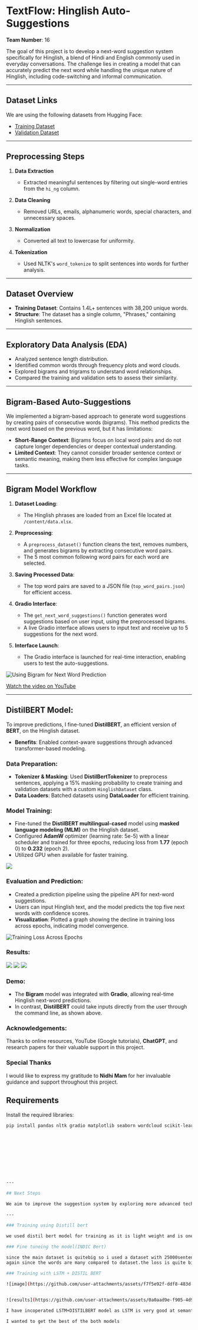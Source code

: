# TextFlow: Hinglish Auto-Suggestions

**Team Number**: 16

The goal of this project is to develop a next-word suggestion system specifically for Hinglish, a blend of Hindi and English commonly used in everyday conversations. The challenge lies in creating a model that can accurately predict the next word while handling the unique nature of Hinglish, including code-switching and informal communication.

---

## Dataset Links

We are using the following datasets from Hugging Face:

- [Training Dataset](https://huggingface.co/datasets/DanArnin/Hinglish/viewer/default/train)
- [Validation Dataset](https://huggingface.co/datasets/DanArnin/Hinglish/viewer/default/validation)

---

## Preprocessing Steps

1. **Data Extraction**  
   - Extracted meaningful sentences by filtering out single-word entries from the `hi_ng` column.

2. **Data Cleaning**  
   - Removed URLs, emails, alphanumeric words, special characters, and unnecessary spaces.

3. **Normalization**  
   - Converted all text to lowercase for uniformity.

4. **Tokenization**  
   - Used NLTK's `word_tokenize` to split sentences into words for further analysis.

---

## Dataset Overview

- **Training Dataset**: Contains 1.4L+ sentences with 38,200 unique words.
- **Structure**: The dataset has a single column, "Phrases," containing Hinglish sentences.

---

## Exploratory Data Analysis (EDA)

- Analyzed sentence length distribution.
- Identified common words through frequency plots and word clouds.
- Explored bigrams and trigrams to understand word relationships.
- Compared the training and validation sets to assess their similarity.

---

## Bigram-Based Auto-Suggestions

We implemented a bigram-based approach to generate word suggestions by creating pairs of consecutive words (bigrams). This method predicts the next word based on the previous word, but it has limitations:

- **Short-Range Context**: Bigrams focus on local word pairs and do not capture longer dependencies or deeper contextual understanding.
- **Limited Context**: They cannot consider broader sentence context or semantic meaning, making them less effective for complex language tasks.

---

## Bigram Model Workflow

1. **Dataset Loading**:
   - The Hinglish phrases are loaded from an Excel file located at `/content/data.xlsx`.

2. **Preprocessing**:
   - A `preprocess_dataset()` function cleans the text, removes numbers, and generates bigrams by extracting consecutive word pairs.
   - The 5 most common following word pairs for each word are selected.

3. **Saving Processed Data**:
   - The top word pairs are saved to a JSON file (`top_word_pairs.json`) for efficient access.

4. **Gradio Interface**:
   - The `get_next_word_suggestions()` function generates word suggestions based on user input, using the preprocessed bigrams.
   - A live Gradio interface allows users to input text and receive up to 5 suggestions for the next word.

5. **Interface Launch**:
   - The Gradio interface is launched for real-time interaction, enabling users to test the auto-suggestions.

![Using Bigram for Next Word Prediction](https://github.com/harshithamadarapu/Team16_Hinglish-Auto-suggestions/blob/main/images/Using%20bigram%20for%20next%20word%20prediction_gradio.jpeg)




[Watch the video on YouTube](https://youtu.be/9Ds56z9EykM)

---
## **DistilBERT Model:**  
To improve predictions, I fine-tuned **DistilBERT**, an efficient version of **BERT**, on the Hinglish dataset.  
- **Benefits**: Enabled context-aware suggestions through advanced transformer-based modeling.

### **Data Preparation:**  
- **Tokenizer & Masking**: Used **DistilBertTokenizer** to preprocess sentences, applying a 15% masking probability to create training and validation datasets with a custom `HinglishDataset` class.  
- **Data Loaders**: Batched datasets using **DataLoader** for efficient training.

### **Model Training:**  
- Fine-tuned the **DistilBERT multilingual-cased** model using **masked language modeling (MLM)** on the Hinglish dataset.  
- Configured **AdamW** optimizer (learning rate: 5e-5) with a linear scheduler and trained for three epochs, reducing loss from **1.77** (epoch 0) to **0.232** (epoch 2).  
- Utilized GPU when available for faster training.
  
![](https://github.com/harshithamadarapu/Team16_Hinglish-Auto-suggestions/blob/main/images/IMG-20241210-WA0007.jpg)


### **Evaluation and Prediction:**  
- Created a prediction pipeline using the pipeline API for next-word suggestions.  
- Users can input Hinglish text, and the model predicts the top five next words with confidence scores.  
- **Visualization**: Plotted a graph showing the decline in training loss across epochs, indicating model convergence.
  
![Training Loss Across Epochs](https://github.com/harshithamadarapu/Team16_Hinglish-Auto-suggestions/blob/main/images/IMG-20241210-WA0010.jpg)
### **Results:**
![](https://github.com/harshithamadarapu/Team16_Hinglish-Auto-suggestions/blob/main/images/IMG-20241210-WA0011.jpg)
![](https://github.com/harshithamadarapu/Team16_Hinglish-Auto-suggestions/blob/main/images/IMG-20241210-WA0008.jpg)
![](https://github.com/harshithamadarapu/Team16_Hinglish-Auto-suggestions/blob/main/images/IMG-20241210-WA0009.jpg)


### **Demo:**  
- The **Bigram** model was integrated with **Gradio**, allowing real-time Hinglish next-word predictions.  
- In contrast, **DistilBERT** could take inputs directly from the user through the command line, as shown above.



### **Acknowledgements:**  
Thanks to online resources, YouTube (Google tutorials), **ChatGPT**, and research papers for their valuable support in this project.  

### **Special Thanks**  
I would like to express my gratitude to **Nidhi Mam** for her invaluable guidance and support throughout this project.

## Requirements

Install the required libraries:

```bash
pip install pandas nltk gradio matplotlib seaborn wordcloud scikit-learn transformers datasets










---

## Next Steps

We aim to improve the suggestion system by exploring more advanced techniques, such as neural language models, which can capture more complex relationships and context within the Hinglish language.

---

### Training using Distill bert

we used distil bert model for training as it is light weight and is one the faster in all bert model. but since the dataset have 1.8L sentences and whereas the unique words are only 38200. because of the ratio between words and sentence is too less.the model is overfitting. we tried to use different parameters still the result is similar.

### Fine tuneing the model(INDIC Bert)

since the main dataset is quitebig so i used a dataset with 25000sentences extracted from main dataset.it has around 19k unique words.
again since the words are many compared to dataset.the loss is quite big.

### Training with LSTM + DISTIL BERT

![image](https://github.com/user-attachments/assets/f7f5e92f-ddf8-483d-8686-df139c93bca6)


![results](https://github.com/user-attachments/assets/0a0aad9e-f905-4d91-8d50-c6e084b206f4)

I have incoperated LSTM+DISTILBERT model as LSTM is very good at semantic knowledge and BERT is encode-only model

I wanted to get the best of the both models


